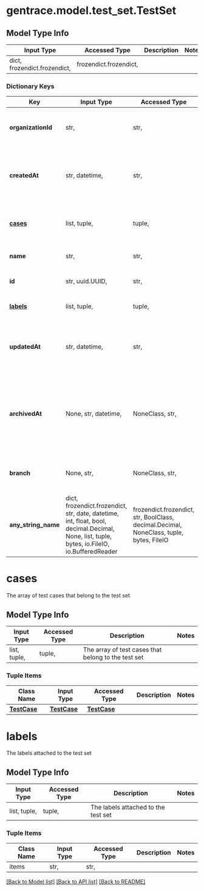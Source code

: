 # gentrace.model.test_set.TestSet

## Model Type Info
Input Type | Accessed Type | Description | Notes
------------ | ------------- | ------------- | -------------
dict, frozendict.frozendict,  | frozendict.frozendict,  |  | 

### Dictionary Keys
Key | Input Type | Accessed Type | Description | Notes
------------ | ------------- | ------------- | ------------- | -------------
**organizationId** | str,  | str,  | The ID of the organization that owns the test set | 
**createdAt** | str, datetime,  | str,  | The date and time when the test set was created | value must conform to RFC-3339 date-time
**[cases](#cases)** | list, tuple,  | tuple,  | The array of test cases that belong to the test set | 
**name** | str,  | str,  | The name of the test set | 
**id** | str, uuid.UUID,  | str,  | The ID of the test set | value must be a uuid
**[labels](#labels)** | list, tuple,  | tuple,  | The labels attached to the test set | 
**updatedAt** | str, datetime,  | str,  | The date and time when the test set was last updated | value must conform to RFC-3339 date-time
**archivedAt** | None, str, datetime,  | NoneClass, str,  | The date and time when the test set was archived, can be null if the test set has not been archived | [optional] value must conform to RFC-3339 date-time
**branch** | None, str,  | NoneClass, str,  | The branch that the test set is associated with | [optional] 
**any_string_name** | dict, frozendict.frozendict, str, date, datetime, int, float, bool, decimal.Decimal, None, list, tuple, bytes, io.FileIO, io.BufferedReader | frozendict.frozendict, str, BoolClass, decimal.Decimal, NoneClass, tuple, bytes, FileIO | any string name can be used but the value must be the correct type | [optional]

# cases

The array of test cases that belong to the test set

## Model Type Info
Input Type | Accessed Type | Description | Notes
------------ | ------------- | ------------- | -------------
list, tuple,  | tuple,  | The array of test cases that belong to the test set | 

### Tuple Items
Class Name | Input Type | Accessed Type | Description | Notes
------------- | ------------- | ------------- | ------------- | -------------
[**TestCase**](TestCase.md) | [**TestCase**](TestCase.md) | [**TestCase**](TestCase.md) |  | 

# labels

The labels attached to the test set

## Model Type Info
Input Type | Accessed Type | Description | Notes
------------ | ------------- | ------------- | -------------
list, tuple,  | tuple,  | The labels attached to the test set | 

### Tuple Items
Class Name | Input Type | Accessed Type | Description | Notes
------------- | ------------- | ------------- | ------------- | -------------
items | str,  | str,  |  | 

[[Back to Model list]](../../README.md#documentation-for-models) [[Back to API list]](../../README.md#documentation-for-api-endpoints) [[Back to README]](../../README.md)

